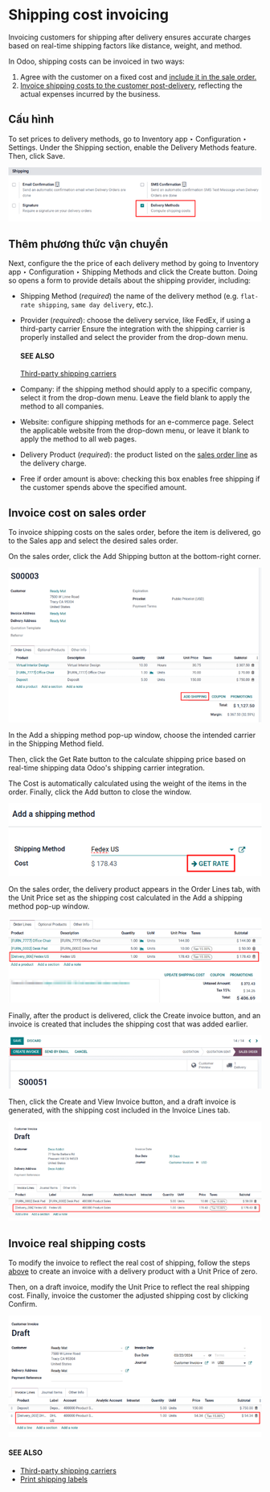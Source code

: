 # Shipping cost invoicing

Invoicing customers for shipping after delivery ensures accurate charges based on real-time shipping
factors like distance, weight, and method.

In Odoo, shipping costs can be invoiced in two ways:

1. Agree with the customer on a fixed cost and [include it in the sale order.](#inventory-shipping-invoice-so)
2. [Invoice shipping costs to the customer post-delivery](#inventory-shipping-invoice-shipping), reflecting the actual expenses incurred by the business.

## Cấu hình

To set prices to delivery methods, go to Inventory app ‣ Configuration ‣
Settings. Under the Shipping section, enable the Delivery Methods feature.
Then, click Save.

![Enable the "Delivery Methods" feature in Settings.](../../../../../.gitbook/assets/enable-delivery1.png)

## Thêm phương thức vận chuyển

Next, configure the the price of each delivery method by going to Inventory app ‣
Configuration ‣ Shipping Methods and click the Create button. Doing so opens a form
to provide details about the shipping provider, including:

- Shipping Method (*required*) the name of the delivery method (e.g. `flat-rate
  shipping`, `same day delivery`, etc.).
- Provider (*required*): choose the delivery service, like FedEx, if using a
  third-party carrier Ensure the integration with the shipping carrier is properly installed and
  select the provider from the drop-down menu.

  #### SEE ALSO
  [Third-party shipping carriers](applications/inventory_and_mrp/inventory/shipping_receiving/setup_configuration/third_party_shipper.md)
- Company: if the shipping method should apply to a specific company, select it from the
  drop-down menu. Leave the field blank to apply the method to all companies.
- Website: configure shipping methods for an e-commerce page. Select the applicable
  website from the drop-down menu, or leave it blank to apply the method to all web pages.
- Delivery Product (*required*): the product listed on the [sales order line](#inventory-shipping-invoice-on-so) as the delivery charge.
- Free if order amount is above: checking this box enables free shipping if the customer
  spends above the specified amount.

<a id="inventory-shipping-invoice-so"></a>

## Invoice cost on sales order

To invoice shipping costs on the sales order, before the item is delivered, go to the
Sales app and select the desired sales order.

On the sales order, click the Add Shipping button at the bottom-right corner.

![Click "Add Shipping" button at the bottom right, near the total.](../../../../../.gitbook/assets/add-shipping.png)

In the Add a shipping method pop-up window, choose the intended carrier in the
Shipping Method field.

Then, click the Get Rate button to the calculate shipping price based on real-time
shipping data Odoo's shipping carrier integration.

The Cost is automatically calculated using the weight of the items in the order.
Finally, click the Add button to close the window.

![Calculate shipping by selecting a shipping method.](../../../../../.gitbook/assets/add-a-shipping-method.png)

<a id="inventory-shipping-invoice-on-so"></a>

On the sales order, the delivery product appears in the Order Lines tab, with the
Unit Price set as the shipping cost calculated in the Add a shipping method
pop-up window.

![Show delivery product on the sales order line.](../../../../../.gitbook/assets/delivery-product1.png)

Finally, after the product is delivered, click the Create invoice button, and an invoice
is created that includes the shipping cost that was added earlier.

![Show "Create Invoice" button.](../../../../../.gitbook/assets/create-invoice.png)

Then, click the Create and View Invoice button, and a draft invoice is generated, with
the shipping cost included in the Invoice Lines tab.

![Show delivery product in the invoice line.](../../../../../.gitbook/assets/invoice-line.png)

<a id="inventory-shipping-invoice-shipping"></a>

## Invoice real shipping costs

To modify the invoice to reflect the real cost of shipping, follow the steps [above](#inventory-shipping-invoice-so) to create an invoice with a delivery product with a Unit
Price of zero.

Then, on a draft invoice, modify the Unit Price to reflect the real shipping cost.
Finally, invoice the customer the adjusted shipping cost by clicking Confirm.

![Show delivery product on the invoice line.](../../../../../.gitbook/assets/invoice-cost.png)

#### SEE ALSO
- [Third-party shipping carriers](applications/inventory_and_mrp/inventory/shipping_receiving/setup_configuration/third_party_shipper.md)
- [Print shipping labels](applications/inventory_and_mrp/inventory/shipping_receiving/setup_configuration/labels.md)
